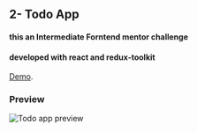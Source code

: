 ## 2- Todo App

#### this an Intermediate Forntend mentor challenge

#### developed with react and redux-toolkit

[Demo](https://todo-redux-toolkit.netlify.app/).

### Preview

![Todo app preview](https://i.imgur.com/YTfy4hR.jpg)
